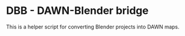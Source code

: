 # DBB - DAWN-Blender bridge

This is a helper script for converting Blender projects into DAWN maps.
